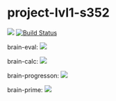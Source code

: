 # project-lvl1-s352
<a href="https://codeclimate.com/github/fiorsaoirse/project-lvl1-s352/maintainability"><img src="https://api.codeclimate.com/v1/badges/dd070beea0308762de1a/maintainability" /></a>
[![Build Status](https://travis-ci.org/fiorsaoirse/project-lvl1-s352.svg?branch=master)](https://travis-ci.org/fiorsaoirse/project-lvl1-s352)

brain-eval:
<a href="https://asciinema.org/a/9vhPJ6Rcxqi9IxjbOJTB8Oqq2" target="_blank"><img src="https://asciinema.org/a/9vhPJ6Rcxqi9IxjbOJTB8Oqq2.png" /></a>

brain-calc:
<a href="https://asciinema.org/a/xyixUyWf0l9lQDZaiJdpk5zjI" target="_blank"><img src="https://asciinema.org/a/xyixUyWf0l9lQDZaiJdpk5zjI.png" /></a>

brain-progresson:
<a href="https://asciinema.org/a/o8wJCzMtYzmQGoCzGIlJs0ROu" target="_blank"><img src="https://asciinema.org/a/o8wJCzMtYzmQGoCzGIlJs0ROu.png" /></a>

brain-prime:
<a href="https://asciinema.org/a/tGQnVTC3bpM16VLBffrSHbHa0" target="_blank"><img src="https://asciinema.org/a/tGQnVTC3bpM16VLBffrSHbHa0.png" /></a>
